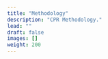 ```yaml
---
title: "Methodology"
description: "CPR Methodology."
lead: ""
draft: false
images: []
weight: 200
---
```


